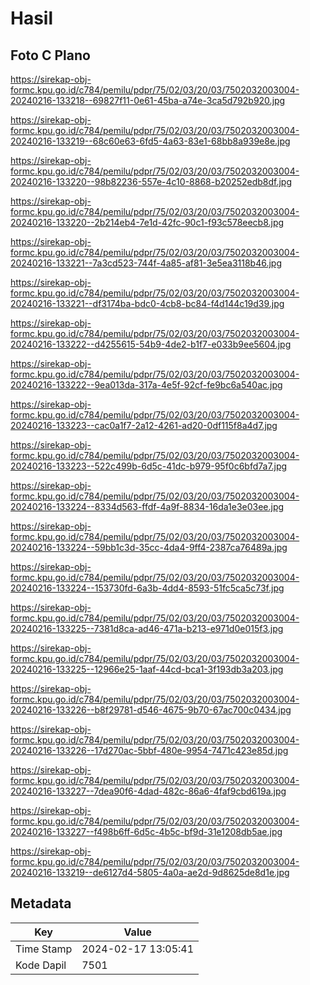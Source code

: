 # Hasil

## Foto C Plano

https://sirekap-obj-formc.kpu.go.id/c784/pemilu/pdpr/75/02/03/20/03/7502032003004-20240216-133218--69827f11-0e61-45ba-a74e-3ca5d792b920.jpg

https://sirekap-obj-formc.kpu.go.id/c784/pemilu/pdpr/75/02/03/20/03/7502032003004-20240216-133219--68c60e63-6fd5-4a63-83e1-68bb8a939e8e.jpg

https://sirekap-obj-formc.kpu.go.id/c784/pemilu/pdpr/75/02/03/20/03/7502032003004-20240216-133220--98b82236-557e-4c10-8868-b20252edb8df.jpg

https://sirekap-obj-formc.kpu.go.id/c784/pemilu/pdpr/75/02/03/20/03/7502032003004-20240216-133220--2b214eb4-7e1d-42fc-90c1-f93c578eecb8.jpg

https://sirekap-obj-formc.kpu.go.id/c784/pemilu/pdpr/75/02/03/20/03/7502032003004-20240216-133221--7a3cd523-744f-4a85-af81-3e5ea3118b46.jpg

https://sirekap-obj-formc.kpu.go.id/c784/pemilu/pdpr/75/02/03/20/03/7502032003004-20240216-133221--df3174ba-bdc0-4cb8-bc84-f4d144c19d39.jpg

https://sirekap-obj-formc.kpu.go.id/c784/pemilu/pdpr/75/02/03/20/03/7502032003004-20240216-133222--d4255615-54b9-4de2-b1f7-e033b9ee5604.jpg

https://sirekap-obj-formc.kpu.go.id/c784/pemilu/pdpr/75/02/03/20/03/7502032003004-20240216-133222--9ea013da-317a-4e5f-92cf-fe9bc6a540ac.jpg

https://sirekap-obj-formc.kpu.go.id/c784/pemilu/pdpr/75/02/03/20/03/7502032003004-20240216-133223--cac0a1f7-2a12-4261-ad20-0df115f8a4d7.jpg

https://sirekap-obj-formc.kpu.go.id/c784/pemilu/pdpr/75/02/03/20/03/7502032003004-20240216-133223--522c499b-6d5c-41dc-b979-95f0c6bfd7a7.jpg

https://sirekap-obj-formc.kpu.go.id/c784/pemilu/pdpr/75/02/03/20/03/7502032003004-20240216-133224--8334d563-ffdf-4a9f-8834-16da1e3e03ee.jpg

https://sirekap-obj-formc.kpu.go.id/c784/pemilu/pdpr/75/02/03/20/03/7502032003004-20240216-133224--59bb1c3d-35cc-4da4-9ff4-2387ca76489a.jpg

https://sirekap-obj-formc.kpu.go.id/c784/pemilu/pdpr/75/02/03/20/03/7502032003004-20240216-133224--153730fd-6a3b-4dd4-8593-51fc5ca5c73f.jpg

https://sirekap-obj-formc.kpu.go.id/c784/pemilu/pdpr/75/02/03/20/03/7502032003004-20240216-133225--7381d8ca-ad46-471a-b213-e971d0e015f3.jpg

https://sirekap-obj-formc.kpu.go.id/c784/pemilu/pdpr/75/02/03/20/03/7502032003004-20240216-133225--12966e25-1aaf-44cd-bca1-3f193db3a203.jpg

https://sirekap-obj-formc.kpu.go.id/c784/pemilu/pdpr/75/02/03/20/03/7502032003004-20240216-133226--b8f29781-d546-4675-9b70-67ac700c0434.jpg

https://sirekap-obj-formc.kpu.go.id/c784/pemilu/pdpr/75/02/03/20/03/7502032003004-20240216-133226--17d270ac-5bbf-480e-9954-7471c423e85d.jpg

https://sirekap-obj-formc.kpu.go.id/c784/pemilu/pdpr/75/02/03/20/03/7502032003004-20240216-133227--7dea90f6-4dad-482c-86a6-4faf9cbd619a.jpg

https://sirekap-obj-formc.kpu.go.id/c784/pemilu/pdpr/75/02/03/20/03/7502032003004-20240216-133227--f498b6ff-6d5c-4b5c-bf9d-31e1208db5ae.jpg

https://sirekap-obj-formc.kpu.go.id/c784/pemilu/pdpr/75/02/03/20/03/7502032003004-20240216-133219--de6127d4-5805-4a0a-ae2d-9d8625de8d1e.jpg


## Metadata

| Key        | Value               |
| ---------- | ------------------- |
| Time Stamp | 2024-02-17 13:05:41 |
| Kode Dapil | 7501                |



